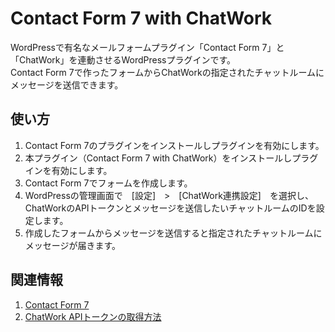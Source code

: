 Contact Form 7 with ChatWork
======================
WordPressで有名なメールフォームプラグイン「Contact Form 7」と「ChatWork」を連動させるWordPressプラグインです。  
Contact Form 7で作ったフォームからChatWorkの指定されたチャットルームにメッセージを送信できます。  

使い方
------
1. Contact Form 7のプラグインをインストールしプラグインを有効にします。  
2. 本プラグイン（Contact Form 7 with ChatWork）をインストールしプラグインを有効にします。  
3. Contact Form 7でフォームを作成します。  
4. WordPressの管理画面で　[設定]　>　[ChatWork連携設定]　を選択し、ChatWorkのAPIトークンとメッセージを送信したいチャットルームのIDを設定します。  
5. 作成したフォームからメッセージを送信すると指定されたチャットルームにメッセージが届きます。

関連情報
--------
1. [Contact Form 7](http://wordpress.org/plugins/contact-form-7/ "Contact Form 7")
2. [ChatWork APIトークンの取得方法](http://developer.chatwork.com/ja/authenticate.html "ChatWork APIトークンの取得方法")
